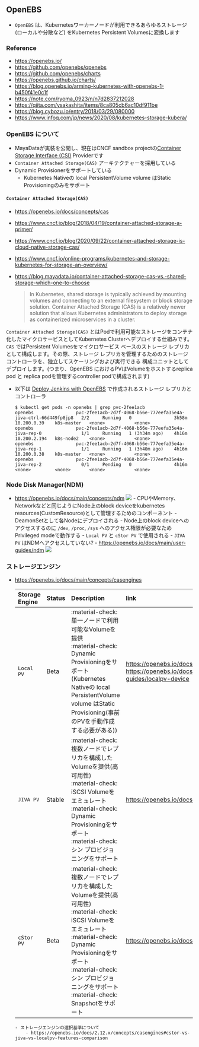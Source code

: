 ## OpenEBS

- `OpenEBS` は、Kubernetesワーカーノードが利用できるあらゆるストレージ(ローカルや分散など) をKubernetes Persistent Volumesに変換します

### Reference

- https://openebs.io/
- https://github.com/openebs/openebs
- https://github.com/openebs/charts
- https://openebs.github.io/charts/
- https://blog.openebs.io/arming-kubernetes-with-openebs-1-b450f41e0c1f
- https://note.com/ryoma_0923/n/n7d2837212028
- https://qiita.com/ysakashita/items/8ca805cb6ac10df911be
- https://blog.cybozu.io/entry/2018/03/29/080000
- https://www.infoq.com/jp/news/2020/08/kubernetes-storage-kubera/

### OpenEBS について

- MayaDataが実装を公開し、現在はCNCF sandbox projectの[Container Storage Interface (CSI)](https://github.com/container-storage-interface/spec/blob/master/spec.md) Providerです
- `Container Attached Storage(CAS)` アーキテクチャーを採用している
- Dynamic Provisionerをサポートしている
    - Kubernetes Nativeの local PersistentVolume volume はStatic Provisioningのみをサポート

#### `Container Attached Storage(CAS)`

- https://openebs.io/docs/concepts/cas
- https://www.cncf.io/blog/2018/04/19/container-attached-storage-a-primer/
- https://www.cncf.io/blog/2020/09/22/container-attached-storage-is-cloud-native-storage-cas/
- https://www.cncf.io/online-programs/kubernetes-and-storage-kubernetes-for-storage-an-overview/
- https://blog.mayadata.io/container-attached-storage-cas-vs.-shared-storage-which-one-to-choose

    > In Kubernetes, shared storage is typically achieved by mounting volumes and connecting to an external filesystem or block storage solution. Container Attached Storage (CAS) is a relatively newer solution that allows Kubernetes administrators to deploy storage as containerized microservices in a cluster.

`Container Attached Storage(CAS)` とはPodで利用可能なストレージをコンテナ化したマイクロサービスとしてKubernetes Clusterへデプロイする仕組みです。
`CAS` ではPersistent Volumesをマイクロサービス ベースのストレージ レプリカとして構成します。その際、ストレージ レプリカを管理するためのストレージ コントローラを、独立してスケーリングおよび実行できる 構成ユニットとしてデプロイします。(つまり、OpenEBS におけるPVはVolumeをホストするreplica pod と replica podを管理するcontroller podで構成されます)

- 以下は [Deploy Jenkins with OpenEBS](../install/#deploy-jenkins-with-openebs) で作成されるストレージ レプリカとコントローラ
    ```
    $ kubectl get pods -n openebs | grep pvc-2fee1acb
    openebs                pvc-2fee1acb-2d7f-4068-b56e-777eefa35e4a-jiva-ctrl-66d449fp8jp8   2/2     Running   0                3h58m   10.200.0.39    k8s-master   <none>           <none>
    openebs                pvc-2fee1acb-2d7f-4068-b56e-777eefa35e4a-jiva-rep-0               1/1     Running   1 (3h34m ago)    4h16m   10.200.2.194   k8s-node2    <none>           <none>
    openebs                pvc-2fee1acb-2d7f-4068-b56e-777eefa35e4a-jiva-rep-1               1/1     Running   1 (3h40m ago)    4h16m   10.200.0.38    k8s-master   <none>           <none>
    openebs                pvc-2fee1acb-2d7f-4068-b56e-777eefa35e4a-jiva-rep-2               0/1     Pending   0                4h16m   <none>         <none>       <none>           <none>
    ```

### Node Disk Manager(NDM)

- https://openebs.io/docs/main/concepts/ndm
    ![](https://openebs.io/docs/assets/files/ndm-96fc51e849ddea8084d8b800d0e08975.svg)
      - CPUやMemory、Networkなどと同じようにNode上のblock deviceをkubernetes resources(CustomResource)として管理するためのコンポーネント
      - DeamonSetとして各Nodeにデプロイされる
      - Node上のblock deviceへのアクセスするのに `/dev`, `/proc`, `/sys` へのアクセス権限が必要なためPrivileged modeで動作する
      - `Local PV` と `cStor PV` で使用される
         - `JIVA PV` はNDMへアクセスしていない?
         - https://openebs.io/docs/main/user-guides/ndm
            ![](https://openebs.io/docs/assets/files/2-config-sequence-e3baee9015c5bd5936c141256de38715.svg)

### ストレージエンジン

- https://openebs.io/docs/main/concepts/casengines

    | Storage Engine | Status | Description | link |
    |:---|:---|:---|:---|
    | `Local PV` | Beta | :material-check: 単一ノードで利用可能なVolumeを提供<br>:material-check: Dynamic Provisioningをサポート(Kubernetes Nativeの local PersistentVolume volume はStatic Provisioning(事前のPVを手動作成する必要がある)) | https://openebs.io/docs/concepts/localpv<br>https://openebs.io/docs/main/user-guides/localpv-device |
    | `JIVA PV` | Stable | :material-check: 複数ノードでレプリカを構成したVolumeを提供(高可用性)<br>:material-check: iSCSI Volumeをエミュレート<br>:material-check: Dynamic Provisioningをサポート<br>:material-check: シン プロビジョニングをサポート | https://openebs.io/docs/concepts/jiva |
    | `cStor PV` | Beta | :material-check: 複数ノードでレプリカを構成したVolumeを提供(高可用性)<br>:material-check: iSCSI Volumeをエミュレート<br>:material-check: Dynamic Provisioningをサポート<br>:material-check: シン プロビジョニングをサポート<br>:material-check: Snapshotをサポート | https://openebs.io/docs/concepts/cstor |

      - ストレージエンジンの選択基準について
          - https://openebs.io/docs/2.12.x/concepts/casengines#cstor-vs-jiva-vs-localpv-features-comparison

